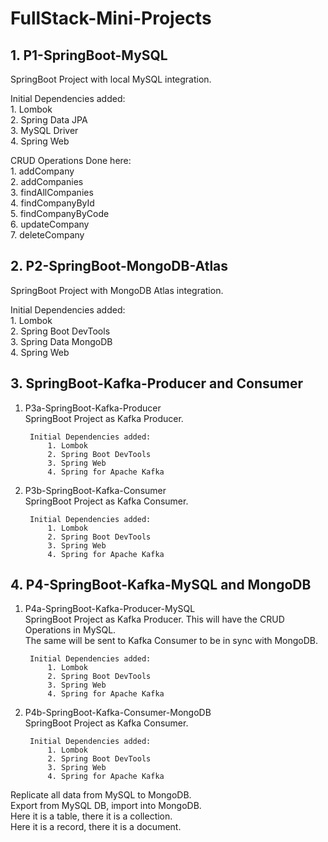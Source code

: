 # FullStack-Mini-Projects




## 1. P1-SpringBoot-MySQL
SpringBoot Project with local MySQL integration.  
  
Initial Dependencies added:  
    1. Lombok  
    2. Spring Data JPA  
    3. MySQL Driver  
    4. Spring Web  

CRUD Operations Done here:  
    1. addCompany  
    2. addCompanies  
    3. findAllCompanies  
    4. findCompanyById  
    5. findCompanyByCode  
    6. updateCompany  
    7. deleteCompany  

  
## 2. P2-SpringBoot-MongoDB-Atlas
SpringBoot Project with MongoDB Atlas integration.  

Initial Dependencies added:  
    1. Lombok  
    2. Spring Boot DevTools  
    3. Spring Data MongoDB  
    4. Spring Web  

    
## 3. SpringBoot-Kafka-Producer and Consumer
1. P3a-SpringBoot-Kafka-Producer  
        SpringBoot Project as Kafka Producer.  

        Initial Dependencies added:  
            1. Lombok  
            2. Spring Boot DevTools  
            3. Spring Web  
            4. Spring for Apache Kafka  

2. P3b-SpringBoot-Kafka-Consumer  
        SpringBoot Project as Kafka Consumer.  

        Initial Dependencies added:  
            1. Lombok  
            2. Spring Boot DevTools  
            3. Spring Web  
            4. Spring for Apache Kafka
## 4. P4-SpringBoot-Kafka-MySQL and MongoDB  
1. P4a-SpringBoot-Kafka-Producer-MySQL  
        SpringBoot Project as Kafka Producer. 
        This will have the CRUD Operations in MySQL.  
        The same will be sent to Kafka Consumer to be in sync with MongoDB.   

        Initial Dependencies added:  
            1. Lombok  
            2. Spring Boot DevTools  
            3. Spring Web  
            4. Spring for Apache Kafka  

2. P4b-SpringBoot-Kafka-Consumer-MongoDB  
        SpringBoot Project as Kafka Consumer.  

        Initial Dependencies added:  
            1. Lombok  
            2. Spring Boot DevTools  
            3. Spring Web  
            4. Spring for Apache Kafka

Replicate all data from MySQL to MongoDB.  
Export from MySQL DB, import into MongoDB.  
Here it is a table, there it is a collection.  
Here it is a record, there it is a document.  